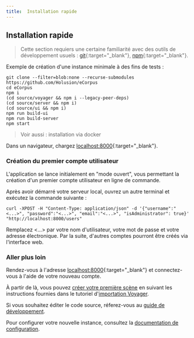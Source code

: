 ```yaml
---
title:  Installation rapide
---
```


## Installation rapide

 > Cette section requiers une certaine familiarité avec des outils de développement usuels : [git](https://git-scm.com/){:target="_blank"}, [npm](https://docs.npmjs.com/){:target="_blank"}.

Exemple de création d'une instance minimale à des fins de tests :

    git clone --filter=blob:none --recurse-submodules https://github.com/Holusion/eCorpus
    cd eCorpus
    npm i
    (cd source/voyager && npm i --legacy-peer-deps)
    (cd source/server && npm i)
    (cd source/ui && npm i)
    npm run build-ui
    npm run build-server
    npm start

 > Voir aussi : installation via docker

Dans un navigateur, chargez [localhost:8000](http://localhost:8000){:target="_blank"}.


### Création du premier compte utilisateur

L'application se lance initialement en "mode ouvert", vous permettant la création d'un premier compte utilisateur en ligne de commande.

Après avoir démarré votre serveur local, ouvrez un autre terminal et exécutez la commande suivante :

    curl -XPOST -H "Content-Type: application/json" -d '{"username":"<...>", "password":"<...>", "email":"<...>", "isAdministrator": true}' "http://localhost:8000/users"

Remplacez <...> par votre nom d'utilisateur, votre mot de passe et votre adresse électronique.
Par la suite, d'autres comptes pourront être créés via l'interface web.

### Aller plus loin

Rendez-vous à l'adresse [localhost:8000](http://localhost:8000){:target="_blank"} et connectez-vous à l'aide de votre nouveau compte.

À partir de là, vous pouvez [créer votre première scène](/fr/doc/tutorials/voyager/edit) en suivant les instructions fournies dans le tutoriel d'[importation Voyager](/fr/doc/tutorials/voyager/import).

Si vous souhaitez éditer le code source, réferez-vous au [guide de développement](/fr/doc/guides/development).

Pour configurer votre nouvelle instance, consultez la [documentation de configuration](/fr/doc/references/administration/configuration).
